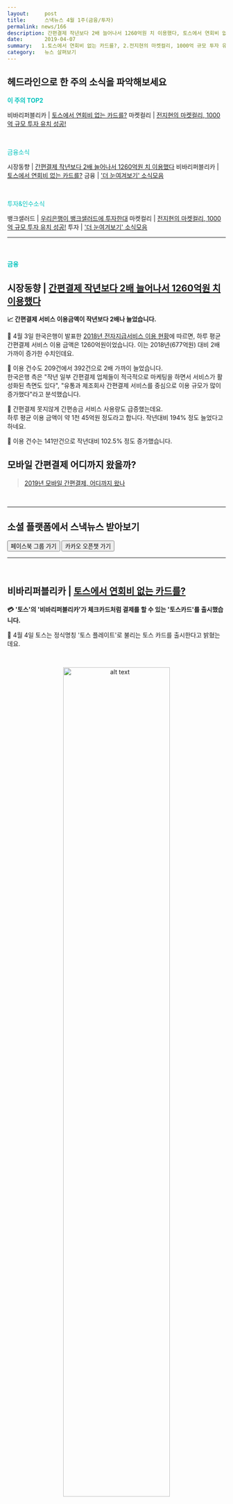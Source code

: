 ```yaml
---
layout:     post
title:      스낵뉴스 4월 1주(금융/투자) 
permalink: news/166
description: 간편결제 작년보다 2배 늘어나서 1260억원 치 이용했다, 토스에서 연회비 없는 카드를?, 우리은행이 뱅크샐러드에 투자한대, 전지현의 마켓컬리, 1000억 규모 투자 유치 성공!
date:       2019-04-07
summary:   1.토스에서 연회비 없는 카드를?, 2.전지현의 마켓컬리, 1000억 규모 투자 유치 성공!
category:   뉴스 살펴보기
---
```



## 헤드라인으로 한 주의 소식을 파악해보세요

<a href="#top3"></a><span style = "color: #00c3bd; font-weight: 700;">이 주의 TOP2</span>

비바리퍼블리카 | [토스에서 연회비 없는 카드를?](#tossCard_finance_04_05)
마켓컬리 | [전지현의 마켓컬리, 1000억 규모 투자 유치 성공!](#curly_investment_04_05)

<br>

<a href="#fintech"></a><span style = "color: #00c3bd">금융소식</span>

시장동향 | [간편결제 작년보다 2배 늘어나서 1260억원 치 이용했다](#easypayDouble_finance_04_05)
비바리퍼블리카 | [토스에서 연회비 없는 카드를?](#tossCard_finance_04_05)
금융 | ['더 눈여겨보기' 소식모음](#morethings_finance_04_05)

<br>


<a href="#invest"></a><span style = "color: #00c3bd"> 투자&인수소식</span>

뱅크샐러드 | [우리은행이 뱅크샐러드에 투자한대](#wooriBanksalad_investment_04_05)
마켓컬리 | [전지현의 마켓컬리, 1000억 규모 투자 유치 성공!](#curly_investment_04_05)
투자 | ['더 눈여겨보기' 소식모음](#morethings_investment_04_05)


- - -

<br>

#### <a name="fintech"></a><span style = "color: #00c3bd">금융</span>

## <a name="easypayDouble_finance_04_05"></a>시장동향 | [간편결제 작년보다 2배 늘어나서 1260억원 치 이용했다](https://news.naver.com/main/read.nhn?mode=LSD&mid=shm&sid1=105&oid=293&aid=0000023865)

<strong> 📈 간편결제 서비스 이용금액이 작년보다 2배나 늘었습니다.</strong>

📍 4월 3일 한국은행이 발표한 [2018년 전자지급서비스 이용 현황](http://www.bok.or.kr/portal/bbs/P0000559/view.do?nttId=10051002&menuNo=200690&pageIndex=1)에 따르면, 하루 평균 간편결제 서비스 이용 금액은 1260억원이었습니다. 
이는 2018년(677억원) 대비 2배 가까이 증가한 수치인데요. 

📍 이용 건수도 209건에서 392건으로 2배 가까이 늘었습니다.  
한국은행 측은 "작년 일부 간편결제 업체들이 적극적으로 마케팅을 하면서 서비스가 활성화된 측면도 있다", "유통과 제조회사 간편결제 서비스를 중심으로 이용 규모가 많이 증가했다"라고 분석했습니다.

📍 간편결제 못지않게 간편송금 서비스 사용량도 급증했는데요.   
하루 평균 이용 금액이 약 1천 45억원 정도라고 합니다. 작년대비 194% 정도 늘었다고 하네요.

📍 이용 건수는 141만건으로 작년대비 102.5% 정도 증가했습니다.

## 모바일 간편결제 어디까지 왔을까?

> [2019년 모바일 간편결제, 어디까지 왔나](https://www.bloter.net/archives/328584) 

<br>

- - -

## 소셜 플랫폼에서 스낵뉴스 받아보기

<a class="button_post_a" href="https://www.facebook.com/groups/2025149054465611/?ref=group_browse_new" onclick="ga('send', 'event', 'post', 'click', 'facebook');" ><button class="button_post_refer">페이스북 그룹 가기</button></a>
<a class="button_post_a" href="https://goo.gl/forms/wf7tAS667BXFi04k2" onclick="ga('send', 'event', 'post', 'click', 'kakao');" ><button class="button_post_refer" >카카오 오픈챗 가기</button></a>

- - -

<br>


## <a name="tossCard_finance_04_05"></a>비바리퍼블리카 | [토스에서 연회비 없는 카드를?](https://mirakle.mk.co.kr/view.php?year=2019&no=205268)

<strong> 💳 '토스'의 '비바리퍼블리카'가 체크카드처럼 결제를 할 수 있는 '토스카드'를 출시했습니다. </strong>

📍 4월 4일 토스는 정식명칭 '토스 플레이트'로 불리는 토스 카드를 출시한다고 밝혔는데요. 

<br>

<p align ="middle">    
 <img src="https://www.bloter.net/wp-content/uploads/2019/04/190404_pr-toss-card2.png" alt="alt text" width = "70%">
</p>

{: refdef: style="text-align: center;"}
###### _출처 : 비바리퍼블리카 / 자료 : 블로터_
{: refdef}


<br>


📍 토스플레이트는 은행 계좌가 연결된 토스머니에 연동하여 체크카드처럼 사용할 수 있는 카드입니다. 
BC카드와 제휴하여 가맹점 망을 활용해 전국 온라인 오프라인에서 활용할 수 있다고 하는데요. 

📍 토스에 가입하고 토스머니에 은행 계좌가 1개 이상 연결된 만 17세 이상의 사용자는 누구나 토스 앱에서 발급 과정을 거쳐 별도의 연회비 없이 무료로 신청할 수 있다고 합니다. 

📍 건당 최대 결제가능금액은 200만원이라고 합니다.
다만 미성년자의 경우 하루 최대 30만원, 월 최대 100만원까지 결제할 수 있다고 하네요.

📍 색상의 경우 블랙과 실버 색상으로 출시됐다고 합니다.

📍 특징을 살펴보자면, 전월 실적과 상관없이 전국 편의점 ATM에서 토스머니를 무제한 무료로 출금할 수 있고,   
결제 시 1000원 미만의 잔돈을 토스 자동저축 계좌에 자동으로 모아주는 기능이 있다고 하는데 후자의 경우 호불호가 갈릴 수는 있을 것 같습니다.

📍  이승건 토스 대표는 "토스카드는 토스에서 처음으로 출시하는 온·오프라인 결제를 지원하는 카드로 일상의 다양한 혜택은 물론 자동저축 기능과 같이 보다 현명한 금융생활을 도울 수 있는 기능도 추가했다."라고 말했습니다. 

## 토스 카드 실물이 궁금하다면?

{% include youtubeplayer.html id="IRzO8K3MhmA" %}


 
<br>

- - -

## <a name="morethings_finance_04_05"></a>이런 금융소식도 눈여겨보기

> [현대BS&C, 인터넷전문은행 키움뱅크 컨소시엄 참여](http://www.nspna.com/news/?mode=view&newsid=349998)

> [하나은행, 베트남서도 스마트폰뱅킹 서비스 개시](http://www.inews24.com/view/1168600)

> [NH농협은행, ‘P2P금융 증서 블록체인 서비스’ 출시](http://www.consumernews.co.kr/?mod=news&act=articleView&idxno=530769)


- - -

<br>

#### <a name="invest"></a><span style = "color: #00c3bd">투자&인수</span>

## <a name="wooriBanksalad_investment_04_05"></a>뱅크샐러드 | [우리은행이 뱅크샐러드에 투자한대](http://www.etoday.co.kr/news/section/newsview.php?idxno=1741399)😮

<strong> 💵 우리금융지주가 뱅크샐러드의 레이니스트에 100억 원을 투자합니다.</strong>

📍 4월 3일 금융권에 따르면 우리은행은 레이니스트에 100억 원 규모의 투자를 집행하는 안건을 최종 조율중이라고 합니다. 
지분 매입 방식의 투자를 검토하고 있다고 하네요.

📍 사실 KB·우리·농협 등 기존 은행권은 스타트업을 위해 사업제휴 정도에 그치는 경우가 많았는데요.

📍 이번 우리금융측에서 이런 관행을 깬 것은 ‘성장을 공유하면 우리에게도 이익이다’라는 손태승 우리금융지주 회장의 철학이 녹아든 결과라고 합니다.

📍 손태승 회장은 4월 3일 디노랩(스타트업 협력 프로그램) 개소식에서 “올해 핀테크 300억원, 스케일업 투자 1000억원 등 총 1300억원을 혁신기업에 투자한다”고 강조한 바 있습니다. 

📍 우리은행은 지난달 레이니스트와 업무협약을 맺고 마이데이터 사업 협력을 강화하고 있고,
레이니스트는 2018년 시리즈 B 투자(140억 원), 2017년 시리즈 A 투자(30억 원) 등을 유치한 이후로 시리즈 C 투자를 유치중인데,
이번 기회로 양사가 윈윈하면 좋겠네요.


## 뱅크샐러드가 조금 궁금해졌다면?

> [[2019 금융넛지] (1) 뱅크샐러드 “우리의 역할은 고객을 똑똑하게 만드는 것”](http://www.kbanker.co.kr/news/articleView.html?idxno=76778) 

<br>


- - -

## 소셜 플랫폼에서 스낵뉴스 받아보기

<a class="button_post_a" href="https://www.facebook.com/groups/2025149054465611/?ref=group_browse_new" onclick="ga('send', 'event', 'post', 'click', 'facebook');" ><button class="button_post_refer">페이스북 그룹 가기</button></a>
<a class="button_post_a" href="https://goo.gl/forms/wf7tAS667BXFi04k2" onclick="ga('send', 'event', 'post', 'click', 'kakao');" ><button class="button_post_refer" >카카오 오픈챗 가기</button></a>

- - -

<br>

## <a name="curly_investment_04_05"></a>마켓컬리 | [전지현의 마켓컬리, 1000억 규모 투자 유치 성공!](http://www.bloter.net/archives/335773)

<strong> 💵 ‘마켓컬리’의 컬리가 1천억원 규모 시리즈D 투자유치에 성공했습니다.</strong>

📍 이번 시리즈 D 투자는 세콰이어캐피탈차이나 등 기존 투자처인 국내외 주요 투자사가 재참여했다고 합니다.

📍 마켓컬리는 이번 투자 금액을 서비스 퀄리티 유지에 집중 투자할 계획이라고 밝혔는데요.  
생공급망 관리, 안정적 운영을 위한 인력 확충에 활용해 새벽배송 시장 선두 입지를 더욱 견고히 할 예정이라고 합니다.

📍 시스템 고도화를 위해 클라우드 네이티브로 전환하고, 대용량 데이터 처리 플랫폼을 구축할 예정이며, 개발 전직군 인재 채용에도 나선다고 하네요.

📍 2017년 465억원을 기록한 마켓컬리는 2018년 매출이 1570억원을 넘으며 1000억원을 돌파했습니다.   
올해 초에는 월 매출 300억원을 돌파하며, 빠른 성장세를 계속 보이고 있습니다.

📍 이번 투자에 참여한 세콰이어캐피탈차이나의 투자담당 심사역 티안티안 허는 “마켓컬리는 빠르게 성장하는 온라인 신선식품 시장에서 선두주자로 그 존재감을 확실히 드러내고 있다”라며 “지속적으로 컬리를 지원할 계획”이라고 밝혔습니다.

## 마켓컬리의 스토리가 궁금하다면?

> [마켓컬리의 유통혁신 전략](http://dbr.donga.com/article/view/1202/article_no/8343)

<br>


- - -

## <a name="morethings_investment_04_05"></a>이런 투자&인수소식도 눈여겨보기

> [로봇제국 보스턴 다이나믹스, AI 기업 '키네마 시스템즈' 인수](http://www.irobotnews.com/news/articleView.html?idxno=16811)

> [찾아가는 구내식당 서비스 ‘플레이팅’, 벤디스로부터 투자유치 성공!](https://platum.kr/archives/119105)

> [외국인 대상 한국여행 플랫폼 ‘트레이지’ 시리즈A 투자 유치 성공!](https://platum.kr/archives/119233)

- - -

<br>